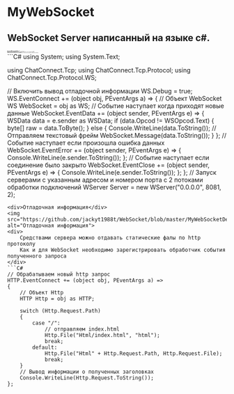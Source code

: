# MyWebSocket
## WebSocket Server написанный на языке c#.
<div style="font-size: 10%">
	Поддержка .NET Framework 4.5, Mono 4.2 <br>
	http://jackyt1988t.github.io/WebSocket <br>
	В данный момент поддерживается Протокол 13(RFC6455) https://tools.ietf.org/html/rfc6455<br>
	Пример простейшего WebSocket echo сервера <br> 
	Данный пример показывает как запустить  WebSocket Сервер и зарегистировать обработчики событий
</div>
```C#
using System;
using System.Text;

using ChatConnect.Tcp;
using ChatConnect.Tcp.Protocol;
using ChatConnect.Tcp.Protocol.WS;

// Включить вывод отладочной информации
WS.Debug = true; 
WS.EventConnect += (object obj, PEventArgs a) =>
{
	// Объект WebSocket
	WS WebSocket = obj as WS;
	// Событие наступает когда приходят новые данные
	WebSocket.EventData += (object sender, PEventArgs e) =>
	{
		WSData data = e.sender as WSData;
		if (data.Opcod != WSOpcod.Text)
		{
			byte[] raw = data.ToByte(); 
		}
		else
		{
			Console.WriteLine(data.ToString());
			// Отправляем текстовый фрейм
			WebSocket.Message(data.ToString());
		}
	};
	// Событие наступает если произошла ошибка данных
	WebSocket.EventError += (object sender, PEventArgs e) =>
	{
		Console.WriteLine(e.sender.ToString());
	};
	// Событие наступает если соединение было закрыто
	WebSocket.EventClose += (object sender, PEventArgs e) =>
	{
		Console.WriteLine(e.sender.ToString());
	};
};
// Запуск серверами с указанным адресом и номером порта с 2 потоками обработки подключений
WServer Server = new WServer("0.0.0.0", 8081, 2);
```
<div>Отладочная информация</div>
<img src="https://github.com/jackyt1988t/WebSocket/blob/master/MyWebSocketDebug.png" alt="Отладочная информация">
<div>
	Средствами сервера можно отдавать статические фалы по http протоколу
	Как и для WebSocket необходимо зарегистрировать обработчик события полученного запроса
</div>
```C#
// Обрабатываем новый http запрос
HTTP.EventConnect += (object obj, PEventArgs a) =>
{
	// Объект Http
	HTTP Http = obj as HTTP;
	
	switch (Http.Request.Path)
	{
		case "/":
		  	// отправляем index.html
			Http.File("Html/index.html", "html");
			break;
		default:
			Http.File("Html" + Http.Request.Path, Http.Request.File);
			break;
	}
	// Вывод информации о полученных заголовках
	Console.WriteLine(Http.Request.ToString());
};
```
